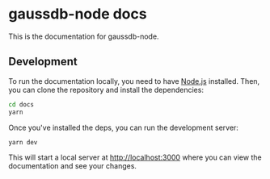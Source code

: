 # gaussdb-node docs

This is the documentation for gaussdb-node.

## Development

To run the documentation locally, you need to have [Node.js](https://nodejs.org) installed. Then, you can clone the repository and install the dependencies:

```bash
cd docs
yarn
```

Once you've installed the deps, you can run the development server:

```bash
yarn dev
```

This will start a local server at [http://localhost:3000](http://localhost:3000) where you can view the documentation and see your changes.
